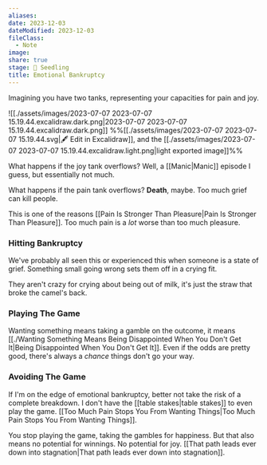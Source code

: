 ```yaml
---
aliases: 
date: 2023-12-03
dateModified: 2023-12-03
fileClass:
  - Note
image: 
share: true
stage: 🌱 Seedling
title: Emotional Bankruptcy
---
```


Imagining you have two tanks, representing your capacities for pain and joy. 

![[./assets/images/2023-07-07 2023-07-07 15.19.44.excalidraw.dark.png|2023-07-07 2023-07-07 15.19.44.excalidraw.dark.png]]
%%[[./assets/images/2023-07-07 2023-07-07 15.19.44.svg|🖋 Edit in Excalidraw]], and the [[./assets/images/2023-07-07 2023-07-07 15.19.44.excalidraw.light.png|light exported image]]%%

What happens if the joy tank overflows? Well, a [[Manic|Manic]] episode I guess, but essentially not much.

What happens if the pain tank overflows? **Death**, maybe. 
Too much grief can kill people.

This is one of the reasons [[Pain Is Stronger Than Pleasure|Pain Is Stronger Than Pleasure]]. Too much pain is a _lot_ worse than too much pleasure.

### Hitting Bankruptcy

We've probably all seen this or experienced this when someone is a state of grief. Something small going wrong sets them off in a crying fit. 

They aren't crazy for crying about being out of milk, it's just the straw that broke the camel's back.

### Playing The Game

Wanting something means taking a gamble on the outcome, it means [[./Wanting Something Means Being Disappointed When You Don't Get It|Being Disappointed When You Don't Get It]].
Even if the odds are pretty good, there's always a _chance_ things don't go your way.

### Avoiding The Game

If I'm on the edge of emotional bankruptcy, better not take the risk of a complete breakdown. I don't have the [[table stakes|table stakes]] to even play the game. [[Too Much Pain Stops You From Wanting Things|Too Much Pain Stops You From Wanting Things]]. 

You stop playing the game, taking the gambles for happiness. But that also means no potential for winnings. No potential for joy. [[That path leads ever down into stagnation|That path leads ever down into stagnation]].

